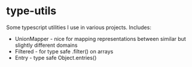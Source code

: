# type-utils

Some typescript utilities I use in various projects. Includes:
* UnionMapper - nice for mapping representations between similar but slightly different domains
* Filtered - for type safe .filter() on arrays
* Entry - type safe Object.entries()

